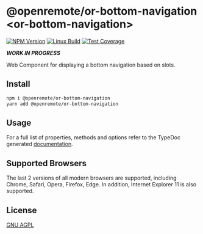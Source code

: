 # @openremote/or-bottom-navigation  \<or-bottom-navigation\>
[![NPM Version][npm-image]][npm-url]
[![Linux Build][travis-image]][travis-url]
[![Test Coverage][coveralls-image]][coveralls-url]

***WORK IN PROGRESS***

Web Component for displaying a bottom navigation based on slots.

## Install
```bash
npm i @openremote/or-bottom-navigation
yarn add @openremote/or-bottom-navigation
```

## Usage
For a full list of properties, methods and options refer to the TypeDoc generated [documentation]().


## Supported Browsers
The last 2 versions of all modern browsers are supported, including Chrome, Safari, Opera, Firefox, Edge. In addition,
Internet Explorer 11 is also supported.


## License
[GNU AGPL](https://www.gnu.org/licenses/agpl-3.0.en.html)

[npm-image]: https://img.shields.io/npm/v/live-xxx.svg
[npm-url]: https://npmjs.org/package/@openremote/or-header
[travis-image]: https://img.shields.io/travis/live-js/live-xxx/master.svg
[travis-url]: https://travis-ci.org/live-js/live-xxx
[coveralls-image]: https://img.shields.io/coveralls/live-js/live-xxx/master.svg
[coveralls-url]: https://coveralls.io/r/live-js/live-xxx?branch=master
